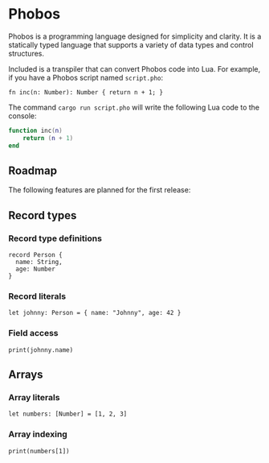 # Phobos

Phobos is a programming language designed for simplicity and clarity. It is a statically typed language that supports a variety of data types and control structures.

Included is a transpiler that can convert Phobos code into Lua. For example, if you have a Phobos script named `script.pho`:

``` phobos
fn inc(n: Number): Number { return n + 1; }
```

The command `cargo run script.pho` will write the following Lua code to the console:

``` Lua
function inc(n)
    return (n + 1)
end
```

## Roadmap

The following features are planned for the first release:

## Record types

### Record type definitions

```
record Person {
  name: String,
  age: Number
}
```

### Record literals

```
let johnny: Person = { name: "Johnny", age: 42 }
```

### Field access

```
print(johnny.name)
```

## Arrays

### Array literals

```
let numbers: [Number] = [1, 2, 3]
```

### Array indexing

```
print(numbers[1])
```
